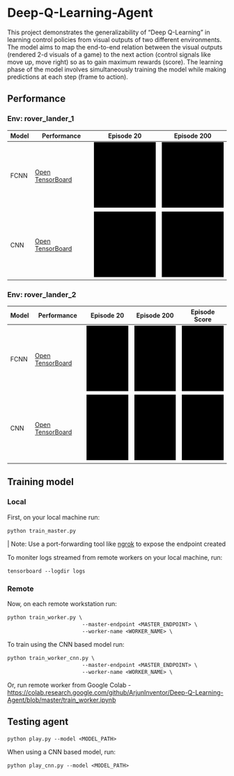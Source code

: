 # Deep-Q-Learning-Agent
This project demonstrates the generalizability of “Deep Q-Learning” in learning control policies from visual outputs of two different environments. The model aims to map the end-to-end relation between the visual outputs (rendered 2-d visuals of a game) to the next action (control signals like move up, move right) so as to gain maximum rewards (score). The learning phase of the model involves simultaneously training the model while making predictions at each step (frame to action).

## Performance
### Env: rover_lander_1
| Model | Performance                                                                                                                                                                                                                                                                             | Episode 20                                                                                                                                            | Episode 200                                                                                                                                            |
|-------|-----------------------------------------------------------------------------------------------------------------------------------------------------------------------------------------------------------------------------------------------------------------------------------------|-------------------------------------------------------------------------------------------------------------------------------------------------------|--------------------------------------------------------------------------------------------------------------------------------------------------------|
| FCNN  | [Open TensorBoard](https://tensorboard.dev/experiment/HY1DEpDnRoOhkmVAkebOnQ/#scalars&_smoothingWeight=0.96&runSelectionState=eyJjb2xhYi13b3JrZXItMS9zY2FsYXJzLzIwMjAwMzI5LTEzMDcyMi9tZXRyaWNzIjp0cnVlLCJjb2xhYi13b3JrZXItY25uLTEvc2NhbGFycy8yMDIwMDMyOS0xMzA3MjMvbWV0cmljcyI6ZmFsc2V9) | <img src="https://github.com/ArjunInventor/Deep-Q-Learning-Agent/blob/master/gameplay/colab-worker-1_v0_1.gif?raw=true" width="150" height="150">     | <img src="https://github.com/ArjunInventor/Deep-Q-Learning-Agent/blob/master/gameplay/colab-worker-1_v10_1.gif?raw=true" width="150" height="150">     |
| CNN   | [Open TensorBoard](https://tensorboard.dev/experiment/HY1DEpDnRoOhkmVAkebOnQ/#scalars&_smoothingWeight=0.96&runSelectionState=eyJjb2xhYi13b3JrZXItMS9zY2FsYXJzLzIwMjAwMzI5LTEzMDcyMi9tZXRyaWNzIjpmYWxzZSwiY29sYWItd29ya2VyLWNubi0xL3NjYWxhcnMvMjAyMDAzMjktMTMwNzIzL21ldHJpY3MiOnRydWV9) | <img src="https://github.com/ArjunInventor/Deep-Q-Learning-Agent/blob/master/gameplay/colab-worker-cnn-1_v0_1.gif?raw=true" width="150" height="150"> | <img src="https://github.com/ArjunInventor/Deep-Q-Learning-Agent/blob/master/gameplay/colab-worker-cnn-1_v10_1.gif?raw=true" width="150" height="150"> |

### Env: rover_lander_2
| Model | Performance                                                                                                                                                                                                                                                                             | Episode 20                                                                                                                                            | Episode 200                                                                                                                                            | Episode Score                                                                                                                                            |
|-------|-----------------------------------------------------------------------------------------------------------------------------------------------------------------------------------------------------------------------------------------------------------------------------------------|-------------------------------------------------------------------------------------------------------------------------------------------------------|--------------------------------------------------------------------------------------------------------------------------------------------------------|--------------------------------------------------------------------------------------------------------------------------------------------------------|
| FCNN  | [Open TensorBoard](https://tensorboard.dev/experiment/ZSppV9Z4QvWWkD6xgnXUzA/#scalars&runSelectionState=eyJjb2xhYi13b3JrZXItMi9zY2FsYXJzLzIwMjAwNDAzLTEyMzg1NS9tZXRyaWNzIjp0cnVlLCJjb2xhYi13b3JrZXItY25uLTIvc2NhbGFycy8yMDIwMDQwMy0xMjM4NTgvbWV0cmljcyI6ZmFsc2V9&_smoothingWeight=0.96) | <img src="https://github.com/ArjunInventor/Deep-Q-Learning-Agent/blob/master/gameplay/colab-worker-1_v0_1.gif?raw=true" width="150" height="150">     | <img src="https://github.com/ArjunInventor/Deep-Q-Learning-Agent/blob/master/gameplay/colab-worker-1_v10_1.gif?raw=true" width="150" height="150">     | <img src="https://github.com/ArjunInventor/Deep-Q-Learning-Agent/blob/master/gameplay/colab-worker-1_v10_1.gif?raw=true" width="150" height="150">     |
| CNN   | [Open TensorBoard](https://tensorboard.dev/experiment/ZSppV9Z4QvWWkD6xgnXUzA/#scalars&runSelectionState=eyJjb2xhYi13b3JrZXItMi9zY2FsYXJzLzIwMjAwNDAzLTEyMzg1NS9tZXRyaWNzIjpmYWxzZSwiY29sYWItd29ya2VyLWNubi0yL3NjYWxhcnMvMjAyMDA0MDMtMTIzODU4L21ldHJpY3MiOnRydWV9&_smoothingWeight=0.96) | <img src="https://github.com/ArjunInventor/Deep-Q-Learning-Agent/blob/master/gameplay/colab-worker-cnn-1_v0_1.gif?raw=true" width="150" height="150"> | <img src="https://github.com/ArjunInventor/Deep-Q-Learning-Agent/blob/master/gameplay/colab-worker-cnn-1_v10_1.gif?raw=true" width="150" height="150"> | <img src="https://github.com/ArjunInventor/Deep-Q-Learning-Agent/blob/master/gameplay/colab-worker-1_v10_1.gif?raw=true" width="150" height="150">     |

## Training model
### Local
First, on your local machine run:
```
python train_master.py
```

| Note: Use a port-forwarding tool like [ngrok](https://ngrok.com/) to expose the endpoint created

To moniter logs streamed from remote workers on your local machine, run:
```
tensorboard --logdir logs
```

### Remote

Now, on each remote workstation run:
```
python train_worker.py \
                        --master-endpoint <MASTER_ENDPOINT> \
                        --worker-name <WORKER_NAME> \
```

To train using the CNN based model run:
```
python train_worker_cnn.py \
                        --master-endpoint <MASTER_ENDPOINT> \
                        --worker-name <WORKER_NAME> \
```

Or, run remote worker from Google Colab - https://colab.research.google.com/github/ArjunInventor/Deep-Q-Learning-Agent/blob/master/train_worker.ipynb


## Testing agent
```
python play.py --model <MODEL_PATH> 
```
When using a CNN based model, run: 
```
python play_cnn.py --model <MODEL_PATH> 
```
